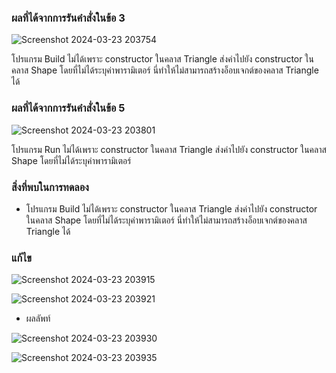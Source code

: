 ### ผลที่ได้จากการรันคำสั่งในข้อ 3

![Screenshot 2024-03-23 203754](https://github.com/KanyakornPuengmon/03376836-OOP-2566-Lab-10/assets/144195697/789b631f-d056-4c5d-bf63-3fb6521779a9)

โปรแกรม Build ไม่ได้เพราะ constructor ในคลาส Triangle ส่งค่าไปยัง constructor ในคลาส Shape โดยที่ไม่ได้ระบุค่าพารามิเตอร์ นี่ทำให้ไม่สามารถสร้างอ็อบเจกต์ของคลาส Triangle ได้ 

### ผลที่ได้จากการรันคำสั่งในข้อ 5

![Screenshot 2024-03-23 203801](https://github.com/KanyakornPuengmon/03376836-OOP-2566-Lab-10/assets/144195697/ba99024b-d2ca-4b29-998b-17bfb4cffd01)

โปรแกรม Run ไม่ได้เพราะ constructor ในคลาส Triangle ส่งค่าไปยัง constructor ในคลาส Shape โดยที่ไม่ได้ระบุค่าพารามิเตอร์

### สิ่งที่พบในการทดลอง
- โปรแกรม Build ไม่ได้เพราะ constructor ในคลาส Triangle ส่งค่าไปยัง constructor ในคลาส Shape โดยที่ไม่ได้ระบุค่าพารามิเตอร์ นี่ทำให้ไม่สามารถสร้างอ็อบเจกต์ของคลาส Triangle ได้


### แก้ไข


![Screenshot 2024-03-23 203915](https://github.com/KanyakornPuengmon/03376836-OOP-2566-Lab-10/assets/144195697/487c54ce-831b-4436-b284-05b32c9df7d6)



![Screenshot 2024-03-23 203921](https://github.com/KanyakornPuengmon/03376836-OOP-2566-Lab-10/assets/144195697/e5278c76-1464-43e1-97b1-684be363f5cc)



- ผลลัพท์


![Screenshot 2024-03-23 203930](https://github.com/KanyakornPuengmon/03376836-OOP-2566-Lab-10/assets/144195697/24267846-4c83-4a3f-983b-2056c10f0ed8)



![Screenshot 2024-03-23 203935](https://github.com/KanyakornPuengmon/03376836-OOP-2566-Lab-10/assets/144195697/61fc7a44-120c-4f18-ba8d-9c992fc8d6ff)


